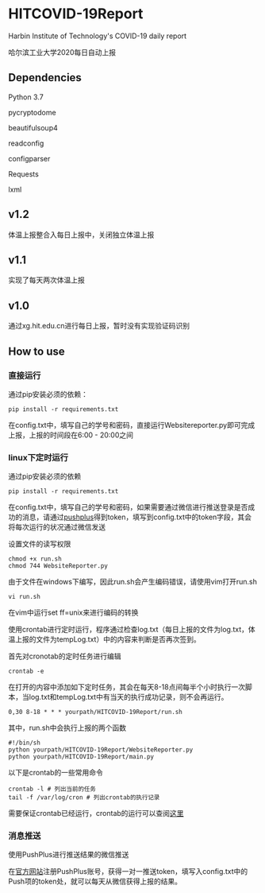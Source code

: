 # HITCOVID-19Report
Harbin Institute of Technology's COVID-19 daily report

哈尔滨工业大学2020每日自动上报

## Dependencies

Python 3.7

pycryptodome

beautifulsoup4

readconfig

configparser

Requests

lxml

## v1.2

体温上报整合入每日上报中，关闭独立体温上报

## v1.1

实现了每天两次体温上报

## v1.0

通过xg.hit.edu.cn进行每日上报，暂时没有实现验证码识别

## How to use

### 直接运行

通过pip安装必须的依赖：

```shell
pip install -r requirements.txt
```

在config.txt中，填写自己的学号和密码，直接运行Websitereporter.py即可完成上报，上报的时间段在6:00 - 20:00之间

### linux下定时运行

通过pip安装必须的依赖

```shell
pip install -r requirements.txt
```

在config.txt中，填写自己的学号和密码，如果需要通过微信进行推送登录是否成功的消息，请通过<a href="http://pushplus.hxtrip.com/">pushplus</a>得到token，填写到config.txt中的token字段，其会将每次运行的状况通过微信发送

设置文件的读写权限

```shell
chmod +x run.sh
chmod 744 WebsiteReporter.py
```

由于文件在windows下编写，因此run.sh会产生编码错误，请使用vim打开run.sh

```shell
vi run.sh
```

在vim中运行set ff=unix来进行编码的转换

使用crontab进行定时运行，程序通过检查log.txt（每日上报的文件为log.txt，体温上报的文件为tempLog.txt）中的内容来判断是否再次签到。

首先对cronotab的定时任务进行编辑

```shell
crontab -e
```

在打开的内容中添加如下定时任务，其会在每天8-18点间每半个小时执行一次脚本，当log.txt和tempLog.txt中有当天的执行成功记录，则不会再运行。

```shell
0,30 8-18 * * * yourpath/HITCOVID-19Report/run.sh
```

其中，run.sh中会执行上报的两个函数

```shell
#!/bin/sh
python yourpath/HITCOVID-19Report/WebsiteReporter.py
python yourpath/HITCOVID-19Report/main.py
```

以下是crontab的一些常用命令

```shell
crontab -l # 列出当前的任务
tail -f /var/log/cron # 列出crontab的执行记录
```

需要保证crontab已经运行，crontab的运行可以查阅<a href="https://www.cnblogs.com/ftl1012/p/crontab.html">这里</a>

### 消息推送

使用PushPlus进行推送结果的微信推送

在<a href=http://pushplus.hxtrip.com/index>官方网站</a>注册PushPlus账号，获得一对一推送token，填写入config.txt中的Push项的token处，就可以每天从微信获得上报的结果。